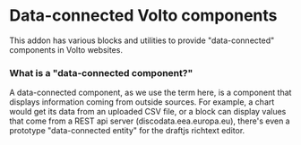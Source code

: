# Data-connected Volto components 

This addon has various blocks and utilities to provide "data-connected" components in Volto websites.

### What is a "data-connected component?"

A data-connected component, as we use the term here, is a component that displays information coming from outside sources. For example, a chart would get its data from an uploaded CSV file, or a block can display values that come from a REST api server (discodata.eea.europa.eu), there's even a prototype "data-connected entity" for the draftjs richtext editor.

